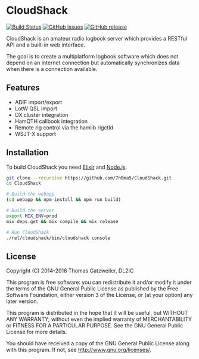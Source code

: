 # CloudShack

  [![Build Status](https://img.shields.io/travis/7h0ma5/CloudShack.svg?style=flat)](https://travis-ci.org/7h0ma5/CloudShack)
  [![GitHub issues](https://img.shields.io/github/issues/7h0ma5/cloudshack.svg?style=flat)](https://github.com/7h0ma5/cloudshack/issues)
  [![GitHub release](https://img.shields.io/github/release/7h0ma5/CloudShack.svg?maxAge=2592000)](https://github.com/7h0ma5/CloudShack/releases)

CloudShack is an amateur radio logbook server which provides a RESTful API and a
built-in web interface.

The goal is to create a multiplatform logbook software which does not depend on
an internet connection but automatically synchronizes data when there is a connection available.

## Features

- ADIF import/export
- LotW QSL import
- DX cluster integration
- HamQTH callbook integration
- Remote rig control via the hamlib rigctld
- WSJT-X support

## Installation

To build CloudShack you need [Elixir](http://elixir-lang.org/) and [Node.js](https://nodejs.org/en/).

```bash
git clone --recursive https://github.com/7h0ma5/CloudShack.git
cd CloudShack

# Build the webapp
(cd webapp && npm install && npm run build)

# Build the server
export MIX_ENV=prod
mix deps.get && mix compile && mix release

# Run CloudShack
./rel/cloudshack/bin/cloudshack console
```

## License

Copyright (C) 2014-2016 Thomas Gatzweiler, DL2IC

This program is free software: you can redistribute it and/or modify
it under the terms of the GNU General Public License as published by
the Free Software Foundation, either version 3 of the License, or
(at your option) any later version.

This program is distributed in the hope that it will be useful,
but WITHOUT ANY WARRANTY; without even the implied warranty of
MERCHANTABILITY or FITNESS FOR A PARTICULAR PURPOSE.  See the
GNU General Public License for more details.

You should have received a copy of the GNU General Public License
along with this program.  If not, see <http://www.gnu.org/licenses/>.
